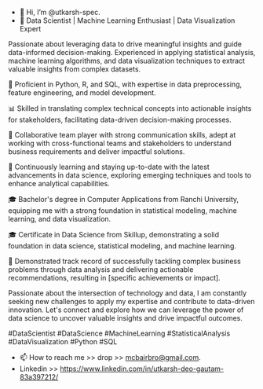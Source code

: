 - 👋 Hi, I’m @utkarsh-spec.
- 👀 Data Scientist | Machine Learning Enthusiast | Data Visualization Expert

Passionate about leveraging data to drive meaningful insights and guide data-informed decision-making. Experienced in applying statistical analysis, machine learning algorithms, and data visualization techniques to extract valuable insights from complex datasets.

🔬 Proficient in Python, R, and SQL, with expertise in data preprocessing, feature engineering, and model development.

📊 Skilled in translating complex technical concepts into actionable insights for stakeholders, facilitating data-driven decision-making processes.

🤝 Collaborative team player with strong communication skills, adept at working with cross-functional teams and stakeholders to understand business requirements and deliver impactful solutions.

🌱 Continuously learning and staying up-to-date with the latest advancements in data science, exploring emerging techniques and tools to enhance analytical capabilities.

🎓 Bachelor's degree in Computer Applications from Ranchi University, equipping me with a strong foundation in statistical modeling, machine learning, and data visualization.

🎓 Certificate in Data Science from Skillup, demonstrating a solid foundation in data science, statistical modeling, and machine learning.

💼 Demonstrated track record of successfully tackling complex business problems through data analysis and delivering actionable recommendations, resulting in [specific achievements or impact].

Passionate about the intersection of technology and data, I am constantly seeking new challenges to apply my expertise and contribute to data-driven innovation. Let's connect and explore how we can leverage the power of data science to uncover valuable insights and drive impactful outcomes.

#DataScientist #DataScience #MachineLearning #StatisticalAnalysis #DataVisualization #Python #SQL
- 📫 How to reach me >> drop >> mcbairbro@gmail.com.
- Linkedin >>  https://www.linkedin.com/in/utkarsh-deo-gautam-83a397212/


<!---
utkarsh-spec/utkarsh-spec is a ✨ special ✨ repository because its `README.md` (this file) appears on your GitHub profile.
You can click the Preview link to take a look at your changes.
--->

